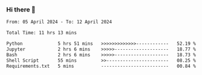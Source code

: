 ### Hi there 👋

<!--
**ututono/ututono** is a ✨ _special_ ✨ repository because its `README.md` (this file) appears on your GitHub profile.

Here are some ideas to get you started:

- 🔭 I’m currently working on ...
- 🌱 I’m currently learning ...
- 👯 I’m looking to collaborate on ...
- 🤔 I’m looking for help with ...
- 💬 Ask me about ...
- 📫 How to reach me: ...
- 😄 Pronouns: ...
- ⚡ Fun fact: ...
-->



<!--START_SECTION:waka-->

```txt
From: 05 April 2024 - To: 12 April 2024

Total Time: 11 hrs 13 mins

Python             5 hrs 51 mins   >>>>>>>>>>>>>------------   52.19 %
Jupyter            2 hrs 6 mins    >>>>>--------------------   18.77 %
Bash               2 hrs 6 mins    >>>>>--------------------   18.73 %
Shell Script       55 mins         >>-----------------------   08.25 %
Requirements.txt   5 mins          -------------------------   00.84 %
```

<!--END_SECTION:waka-->
